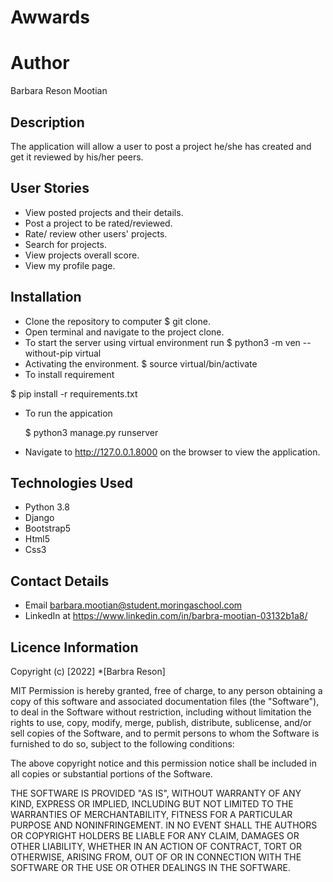  # Awwards  

# Author
Barbara Reson Mootian

## Description
The application will allow a user to post a project he/she has created and get it reviewed by his/her peers.

## User Stories
* View posted projects and their details.
* Post a project to be rated/reviewed.
* Rate/ review other users' projects.
* Search for projects. 
* View projects overall score.
* View my profile page.

## Installation
* Clone the repository to computer 
  $ git clone.
* Open terminal and navigate to the project clone.
* To start the server using virtual environment run
   $ python3 -m ven --without-pip virtual
* Activating the environment.
   $ source virtual/bin/activate
* To install requirement

 $ pip install -r requirements.txt

* To run the appication

   $ python3 manage.py runserver
   
* Navigate to http://127.0.0.1.8000 on the browser to view the application.

## Technologies Used
 * Python 3.8
 * Django
 * Bootstrap5
 * Html5
 * Css3
 
## Contact Details
* Email barbara.mootian@student.moringaschool.com 
* LinkedIn at https://www.linkedin.com/in/barbra-mootian-03132b1a8/

## Licence Information
Copyright (c) [2022] *[Barbra Reson]

MIT Permission is hereby granted, free of charge, to any person obtaining a copy of this software and associated documentation files (the "Software"), to deal in the Software without restriction, including without limitation the rights to use, copy, modify, merge, publish, distribute, sublicense, and/or sell copies of the Software, and to permit persons to whom the Software is furnished to do so, subject to the following conditions:

The above copyright notice and this permission notice shall be included in all copies or substantial portions of the Software.

THE SOFTWARE IS PROVIDED "AS IS", WITHOUT WARRANTY OF ANY KIND, EXPRESS OR IMPLIED, INCLUDING BUT NOT LIMITED TO THE WARRANTIES OF MERCHANTABILITY, FITNESS FOR A PARTICULAR PURPOSE AND NONINFRINGEMENT. IN NO EVENT SHALL THE AUTHORS OR COPYRIGHT HOLDERS BE LIABLE FOR ANY CLAIM, DAMAGES OR OTHER LIABILITY, WHETHER IN AN ACTION OF CONTRACT, TORT OR OTHERWISE, ARISING FROM, OUT OF OR IN CONNECTION WITH THE SOFTWARE OR THE USE OR OTHER DEALINGS IN THE SOFTWARE.
